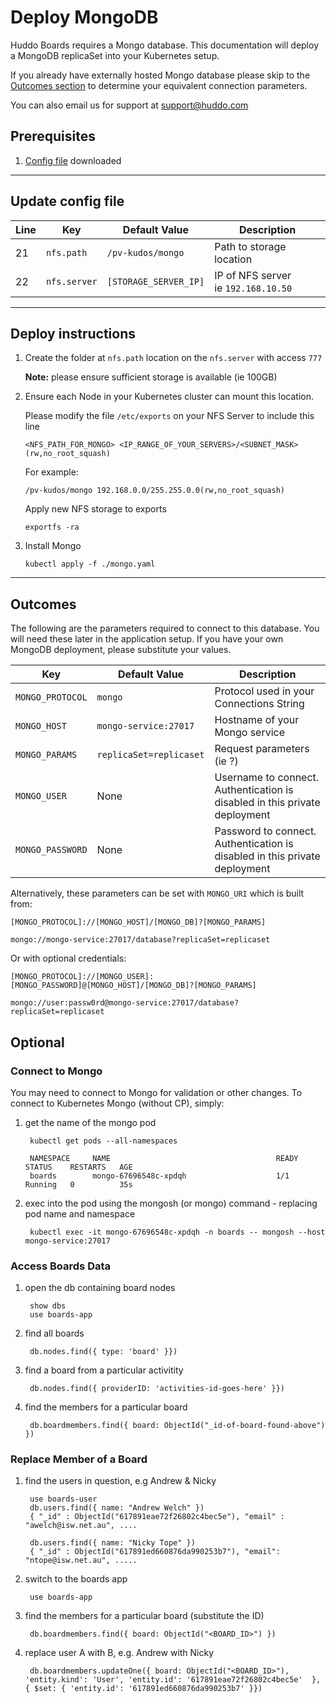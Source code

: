 # Deploy MongoDB

Huddo Boards requires a Mongo database. This documentation will deploy a MongoDB replicaSet into your Kubernetes setup.

If you already have externally hosted Mongo database please skip to the [Outcomes section](/boards/kubernetes/mongo/#outcomes) to determine your equivalent connection parameters.

You can also email us for support at [support@huddo.com](mailto:support@huddo.com)

## Prerequisites

1. [Config file](/assets/config/kubernetes/mongo.yaml) downloaded

---

## Update config file

| Line | Key          | Default Value         | Description                             |
| ---- | ------------ | --------------------- | --------------------------------------- |
| 21   | `nfs.path`   | `/pv-kudos/mongo`     | Path to storage location                |
| 22   | `nfs.server` | `[STORAGE_SERVER_IP]` | IP of NFS server</br>ie `192.168.10.50` |

---

## Deploy instructions

1.  Create the folder at `nfs.path` location on the `nfs.server` with access `777`

    **Note:** please ensure sufficient storage is available (ie 100GB)

1.  Ensure each Node in your Kubernetes cluster can mount this location.

    Please modify the file `/etc/exports` on your NFS Server to include this line

        <NFS_PATH_FOR_MONGO> <IP_RANGE_OF_YOUR_SERVERS>/<SUBNET_MASK>(rw,no_root_squash)

    For example:

        /pv-kudos/mongo 192.168.0.0/255.255.0.0(rw,no_root_squash)

    Apply new NFS storage to exports

        exportfs -ra

1.  Install Mongo

        kubectl apply -f ./mongo.yaml

---

## Outcomes

The following are the parameters required to connect to this database. You will need these later in the application setup. If you have your own MongoDB deployment, please substitute your values.

| Key              | Default Value           | Description                                                                    |
| ---------------- | ----------------------- | ------------------------------------------------------------------------------ |
| `MONGO_PROTOCOL` | `mongo`                 | Protocol used in your Connections String                                       |
| `MONGO_HOST`     | `mongo-service:27017`   | Hostname of your Mongo service                                                 |
| `MONGO_PARAMS`   | `replicaSet=replicaset` | Request parameters (ie ?)                                                      |
| `MONGO_USER`     | None                    | Username to connect.</br>Authentication is disabled in this private deployment |
| `MONGO_PASSWORD` | None                    | Password to connect.</br>Authentication is disabled in this private deployment |

Alternatively, these parameters can be set with `MONGO_URI` which is built from:

    [MONGO_PROTOCOL]://[MONGO_HOST]/[MONGO_DB]?[MONGO_PARAMS]

    mongo://mongo-service:27017/database?replicaSet=replicaset

Or with optional credentials:

    [MONGO_PROTOCOL]://[MONGO_USER]:[MONGO_PASSWORD]@[MONGO_HOST]/[MONGO_DB]?[MONGO_PARAMS]

    mongo://user:passw0rd@mongo-service:27017/database?replicaSet=replicaset

## Optional

### Connect to Mongo

You may need to connect to Mongo for validation or other changes. To connect to Kubernetes Mongo (without CP), simply:

1. get the name of the mongo pod

        kubectl get pods --all-namespaces

        NAMESPACE     NAME                                     READY   STATUS    RESTARTS   AGE
        boards        mongo-67696548c-xpdqh                    1/1     Running   0          35s

1. exec into the pod using the mongosh (or mongo) command - replacing pod name and namespace

        kubectl exec -it mongo-67696548c-xpdqh -n boards -- mongosh --host mongo-service:27017

### Access Boards Data

1. open the db containing board nodes

        show dbs
        use boards-app
        

1. find all boards
        
        db.nodes.find({ type: 'board' }})

1. find a board from a particular activitity
        
        db.nodes.find({ providerID: 'activities-id-goes-here' }})
        
1. find the members for a particular board

        db.boardmembers.find({ board: ObjectId("_id-of-board-found-above") })
        
### Replace Member of a Board

1. find the users in question, e.g Andrew & Nicky

        use boards-user
        db.users.find({ name: "Andrew Welch" })
        { "_id" : ObjectId("617891eae72f26802c4bec5e"), "email" : "awelch@isw.net.au", ....

        db.users.find({ name: "Nicky Tope" })
        { "_id" : ObjectId("617891ed660876da990253b7"), "email": "ntope@isw.net.au", .....
        

1. switch to the boards app
        
        use boards-app

1. find the members for a particular board (substitute the ID)

        db.boardmembers.find({ board: ObjectId("<BOARD_ID>") })
        
1. replace user A with B, e.g. Andrew with Nicky
        
        db.boardmembers.updateOne({ board: ObjectId("<BOARD_ID>"), 'entity.kind': 'User', 'entity.id': '617891eae72f26802c4bec5e'  }, { $set: { 'entity.id': '617891ed660876da990253b7' }})
